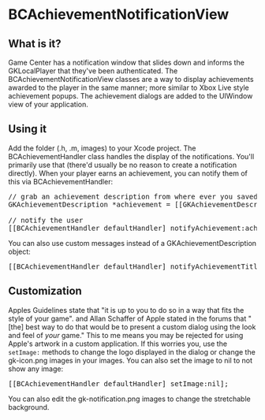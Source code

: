 BCAchievementNotificationView
=========================

What is it?
-----------

Game Center has a notification window that slides down and informs the GKLocalPlayer that they've been authenticated. The BCAchievementNotificationView classes are a way to display achievements awarded to the player in the same manner; more similar to Xbox Live style achievement popups. The achievement dialogs are added to the UIWindow view of your application.

Using it
--------

Add the folder (.h, .m, images) to your Xcode project. The BCAchievementHandler class handles the display of the notifications. You'll primarily use that (there'd usually be no reason to create a notification directly). When your player earns an achievement, you can notify them of this via BCAchievementHandler:

<pre>
// grab an achievement description from where ever you saved them
GKAchievementDescription *achievement = [[GKAchievementDescription alloc] init];

// notify the user
[[BCAchievementHandler defaultHandler] notifyAchievement:achievement];
</pre>

You can also use custom messages instead of a GKAchievementDescription object:

<pre>
[[BCAchievementHandler defaultHandler] notifyAchievementTitle:@"High Roller" andMessage:@"Earned 100 points online."];
</pre>

Customization
-------------

Apples Guidelines state that "it is up to you to do so in a way that fits the style of your game".  and Allan Schaffer of Apple stated in the forums that "[the] best way to do that would be to present a custom dialog using the look and feel of *your* game." This to me means you may be rejected for using Apple's artwork in a custom application. If this worries you, use the <code>setImage:</code> methods to change the logo displayed in the dialog or change the gk-icon.png images in your images. You can also set the image to nil to not show any image:

<pre>
[[BCAchievementHandler defaultHandler] setImage:nil];
</pre>

You can also edit the gk-notification.png images to change the stretchable background.